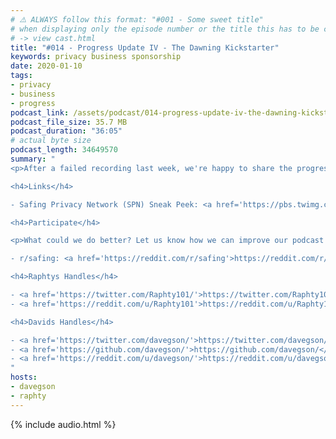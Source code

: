 ```yaml
---
# ⚠️ ALWAYS follow this format: "#001 - Some sweet title"
# when displaying only the episode number or the title this has to be constant
# -> view cast.html
title: "#014 - Progress Update IV - The Dawning Kickstarter"
keywords: privacy business sponsorship
date: 2020-01-10
tags:
- privacy
- business
- progress
podcast_link: /assets/podcast/014-progress-update-iv-the-dawning-kickstarter.mp3
podcast_file_size: 35.7 MB
podcast_duration: "36:05"
# actual byte size
podcast_length: 34649570
summary: "
<p>After a failed recording last week, we're happy to share the progress on our dawning Kickstarter. With only 12 days to go we are in the middle of wrapping things up. Next to telling what we have accomplished so far Raphael and David also discuss why the campaign was rescheduled, what benefits the different supporters will receive and what still needs to be done. Enjoy the listen!</p>

<h4>Links</h4>

- Safing Privacy Network (SPN) Sneak Peek: <a href='https://pbs.twimg.com/media/ENDslAvXsAETwZq?format=jpg&name=large'>https://pbs.twimg.com/media/ENDslAvXsAETwZq?format=jpg&name=large</a><br/>

<h4>Participate</h4>

<p>What could we do better? Let us know how we can improve our podcast on reddit:</p>

- r/safing: <a href='https://reddit.com/r/safing'>https://reddit.com/r/safing</a><br/>

<h4>Raphtys Handles</h4>

- <a href='https://twitter.com/Raphty101/'>https://twitter.com/Raphty101/</a><br/>
- <a href='https://reddit.com/u/Raphty101'>https://reddit.com/u/Raphty101</a><br/>

<h4>Davids Handles</h4>

- <a href='https://twitter.com/davegson/'>https://twitter.com/davegson/</a><br/>
- <a href='https://github.com/davegson/'>https://github.com/davegson/</a><br/>
- <a href='https://reddit.com/u/davegson/'>https://reddit.com/u/davegson/</a><br/>
"
hosts:
- davegson
- raphty
---
```


{% include audio.html %}
